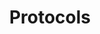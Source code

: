 ---
layout: sdk.html.hbs
title: Protocols
description: Protocols objects documentation
order: 600
---